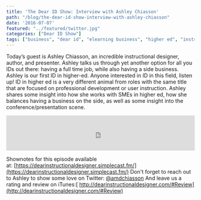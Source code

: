 ```yaml
---
title: 'The Dear ID Show: Interview with Ashley Chiasson'
path: "/blog/the-dear-id-show-interview-with-ashley-chiasson"
date: '2016-07-07'
featured: "../featured/twitter.jpg"
categories: ["Dear ID Show"]
tags: ["business", "dear id", "elearning business", "higher ed", "instructional design business", "podcast"]
---
```


Today’s guest is Ashley Chiasson, an incredible instructional designer, author, and presenter. Ashley talks us through yet another option for all you IDs out there: having a full time job, while also having a side business. Ashley is our first ID in higher-ed. Anyone interested in ID in this field, listen up! ID in higher ed is a very different animal from roles with the same title that are focused on professional development or user instruction. Ashley shares some insight into how she works with SMEs in higher ed, how she balances having a business on the side, as well as some insight into the conference/presentation scene.

<iframe src="https://simplecast.com/e/38103?style=medium-light" width="100%" height="94px" frameborder="0" scrolling="no" seamless=""></iframe>

Shownotes for this episode available at: [https://dearinstructionaldesigner.simplecast.fm/](https://dearinstructionaldesigner.simplecast.fm/) Don't forget to reach out to Ashley to show some love on Twitter: [@amdchiasson](https://twitter.com/amdchiasson) And leave us a rating and review on iTunes:[ http://dearinstructionaldesigner.com/#Review](http://dearinstructionaldesigner.com/#Review)
